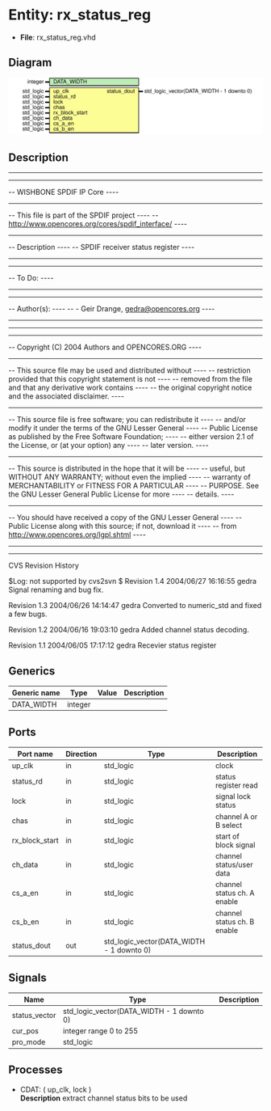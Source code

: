 # Entity: rx_status_reg

- **File**: rx_status_reg.vhd
## Diagram

![Diagram](rx_status_reg.svg "Diagram")
## Description

--------------------------------------------------------------------
--                                                              ----
-- WISHBONE SPDIF IP Core                                       ----
--                                                              ----
-- This file is part of the SPDIF project                       ----
-- http://www.opencores.org/cores/spdif_interface/              ----
--                                                              ----
-- Description                                                  ----
-- SPDIF receiver status register                               ----
--                                                              ----
--                                                              ----
-- To Do:                                                       ----
-- -                                                            ----
--                                                              ----
-- Author(s):                                                   ----
-- - Geir Drange, gedra@opencores.org                           ----
--                                                              ----
--------------------------------------------------------------------
--                                                              ----
-- Copyright (C) 2004 Authors and OPENCORES.ORG                 ----
--                                                              ----
-- This source file may be used and distributed without         ----
-- restriction provided that this copyright statement is not    ----
-- removed from the file and that any derivative work contains  ----
-- the original copyright notice and the associated disclaimer. ----
--                                                              ----
-- This source file is free software; you can redistribute it   ----
-- and/or modify it under the terms of the GNU Lesser General   ----
-- Public License as published by the Free Software Foundation; ----
-- either version 2.1 of the License, or (at your option) any   ----
-- later version.                                               ----
--                                                              ----
-- This source is distributed in the hope that it will be       ----
-- useful, but WITHOUT ANY WARRANTY; without even the implied   ----
-- warranty of MERCHANTABILITY or FITNESS FOR A PARTICULAR      ----
-- PURPOSE. See the GNU Lesser General Public License for more  ----
-- details.                                                     ----
--                                                              ----
-- You should have received a copy of the GNU Lesser General    ----
-- Public License along with this source; if not, download it   ----
-- from http://www.opencores.org/lgpl.shtml                     ----
--                                                              ----
--------------------------------------------------------------------

 CVS Revision History

 $Log: not supported by cvs2svn $
 Revision 1.4  2004/06/27 16:16:55  gedra
 Signal renaming and bug fix.

 Revision 1.3  2004/06/26 14:14:47  gedra
 Converted to numeric_std and fixed a few bugs.

 Revision 1.2  2004/06/16 19:03:10  gedra
 Added channel status decoding.

 Revision 1.1  2004/06/05 17:17:12  gedra
 Recevier status register


## Generics

| Generic name | Type    | Value | Description |
| ------------ | ------- | ----- | ----------- |
| DATA_WIDTH   | integer |       |             |
## Ports

| Port name      | Direction | Type                                      | Description                  |
| -------------- | --------- | ----------------------------------------- | ---------------------------- |
| up_clk         | in        | std_logic                                 |  clock                       |
| status_rd      | in        | std_logic                                 |  status register read        |
| lock           | in        | std_logic                                 |  signal lock status          |
| chas           | in        | std_logic                                 |  channel A or B select       |
| rx_block_start | in        | std_logic                                 |  start of block signal       |
| ch_data        | in        | std_logic                                 |  channel status/user data    |
| cs_a_en        | in        | std_logic                                 |  channel status ch. A enable |
| cs_b_en        | in        | std_logic                                 |  channel status ch. B enable |
| status_dout    | out       | std_logic_vector(DATA_WIDTH - 1 downto 0) |                              |
## Signals

| Name          | Type                                      | Description |
| ------------- | ----------------------------------------- | ----------- |
| status_vector | std_logic_vector(DATA_WIDTH - 1 downto 0) |             |
| cur_pos       | integer range 0 to 255                    |             |
| pro_mode      | std_logic                                 |             |
## Processes
- CDAT: ( up_clk, lock )
</br>**Description**
 extract channel status bits to be used 
